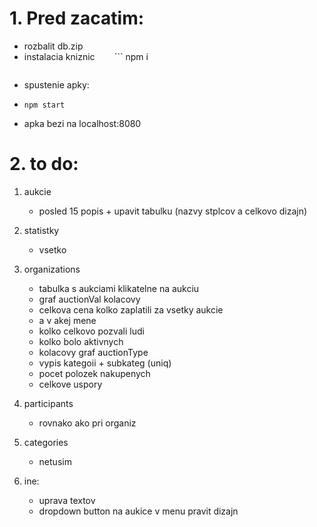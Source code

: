 # 1. Pred zacatim:
 - rozbalit db.zip 
 - instalacia kniznic
&nbsp;&nbsp;&nbsp;&nbsp;&nbsp;&nbsp; ```
   npm i
   ```
 - spustenie apky:
 - ```
   npm start
   ```
 - apka bezi na localhost:8080

# 2. to do:
1. aukcie
    - posled 15 popis + upavit tabulku (nazvy stplcov a celkovo dizajn)

2. statistky
    - vsetko

3. organizations
    - tabulka s aukciami klikatelne na aukciu
    - graf auctionVal kolacovy
    - celkova cena kolko zaplatili za vsetky aukcie
    - a v akej mene
    - kolko celkovo pozvali ludi
    - kolko bolo aktivnych
    - kolacovy graf auctionType
    - vypis kategoii + subkateg (uniq)
    - pocet polozek nakupenych
    - celkove uspory

4. participants
    - rovnako ako pri organiz

5. categories
    - netusim

6. ine:
    - uprava textov
    - dropdown button na aukice v menu pravit dizajn
